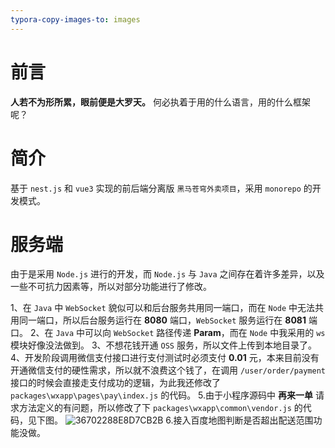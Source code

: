 ```yaml
---
typora-copy-images-to: images
---
```


# 前言
**人若不为形所累，眼前便是大罗天。** 何必执着于用的什么语言，用的什么框架呢？

# 简介
基于 `nest.js` 和 `vue3` 实现的前后端分离版 `黑马苍穹外卖项目`，采用 `monorepo` 的开发模式。

# 服务端
由于是采用 `Node.js` 进行的开发，而 `Node.js` 与 `Java` 之间存在着许多差异，以及一些不可抗力因素等，所以对部分功能进行了修改。

1、在 `Java` 中 `WebSocket` 貌似可以和后台服务共用同一端口，而在 `Node` 中无法共用同一端口，所以后台服务运行在 **8080** 端口，`WebSocket` 服务运行在 **8081** 端口。
2、在 `Java` 中可以向 `WebSocket` 路径传递 **Param**，而在 `Node` 中我采用的 `ws` 模块好像没法做到。
3、不想花钱开通 `OSS` 服务，所以文件上传到本地目录了。
4、开发阶段调用微信支付接口进行支付测试时必须支付 **0.01** 元，本来目前没有开通微信支付的硬性需求，所以就不浪费这个钱了，在调用 `/user/order/payment` 接口的时候会直接走支付成功的逻辑，为此我还修改了 `packages\wxapp\pages\pay\index.js` 的代码。
5.由于小程序源码中 **再来一单** 请求方法定义的有问题，所以修改了下 `packages\wxapp\common\vendor.js` 的代码，见下图。
![36702288E8D7CB2B](E:\project\servers\sky_take_out\images\36702288E8D7CB2B.png)
6.接入百度地图判断是否超出配送范围功能没做。